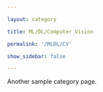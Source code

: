 ```yaml
---

layout: category

title: ML/DL/Computer Vision

permalink: '/MLDL/CV'

show_sidebar: false

---
```


Another sample category page.
